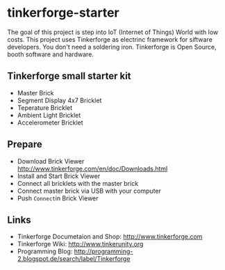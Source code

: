 # tinkerforge-starter
The goal of this project is step into IoT (Internet of Things) World with low costs.
This project uses Tinkerforge as electrinc framework for siftware developers. You don't need a soldering iron. Tinkerforge is Open Source, booth software and hardware.

## Tinkerforge small starter kit
- Master Brick
- Segment Display 4x7 Bricklet
- Teperature Bricklet
- Ambient Light Bricklet
- Accelerometer Bricklet

## Prepare
- Download Brick Viewer http://www.tinkerforge.com/en/doc/Downloads.html
- Install and Start Brick Viewer
- Connect all bricklets with the master brick
- Connect master brick via USB with your computer
- Push `Connect`in Brick Viewer


## Links
- Tinkerforge Documetaion and Shop: http://www.tinkerforge.com
- Tinkerforge Wiki: http://www.tinkerunity.org
- Programming Blog: http://programming-2.blogspot.de/search/label/Tinkerforge

